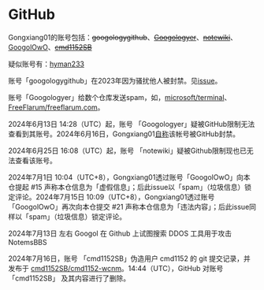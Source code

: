 # GitHub

Gongxiang01的账号包括：~~googologygithub~~、~~[Googologyer](https://web.archive.org/web/20240609235317/https://github.com/Googologyer)~~、~~[notewiki](https://web.archive.org/web/20240609235322/https://github.com/notewiki)~~、[GoogolOwO](https://github.com/GoogolOwO)、~~[cmd1152SB](https://web.archive.org/web/20240716131339/https://github.com/cmd1152SB)~~

疑似账号有：[hyman233](https://github.com/hyman233)

账号「googologygithub」在2023年因为骚扰他人被封禁。见[issue](https://github.com/ZauberViolino/Gongxiang01/issues/16)。

账号「Googologyer」给数个仓库发送spam，如，[microsoft/terminal](https://web.archive.org/web/20240609151836/https://github.com/microsoft/terminal/pull/17350)、[FreeFlarum/freeflarum.com](https://web.archive.org/web/20240609151901/https://github.com/FreeFlarum/freeflarum.com/pull/472)。

2024年6月13日 14:28（UTC）起，账号 「Googologyer」疑被GitHub限制无法查看到其账号。2024年6月16日，Gongxiang01[自称](https://github.com/notewiki/notewiki.github.io/commit/292d06d063a2605be32e92fa24fded60f5dd70e8)该帐号被GitHub封禁。

2024年6月25日 16:08（UTC）起，账号 「notewiki」疑被Github限制现也已无法查看该账号。

2024年7月1日 10:04（UTC+8），Gongxiang01透过账号「GoogolOwO」向本仓提起 #15 声称本仓信息为「虚假信息」；后此issue以「spam」（垃圾信息）锁定评论。2024年7月15日 10:09（UTC+8），Gongxiang01透过账号「GoogolOwO」再次向本仓提交 #21 声称本仓信息为「违法内容」；后此issue同样以「spam」（垃圾信息）锁定评论。

2024年7月13日 左右 Googol 在 Github 上试图搜索 DDOS 工具用于攻击 NotemsBBS


2024年7月16日，账号 「cmd1152SB」伪造用户 cmd1152 的 git 提交记录，并发布于 [cmd1152SB/cmd1152-wcnm](https://web.archive.org/web/20240716130049/https://github.com/cmd1152SB/cmd1152-wcnm)。14:44（UTC），GitHub 对账号 「cmd1152SB」 及其内容进行了删除。
